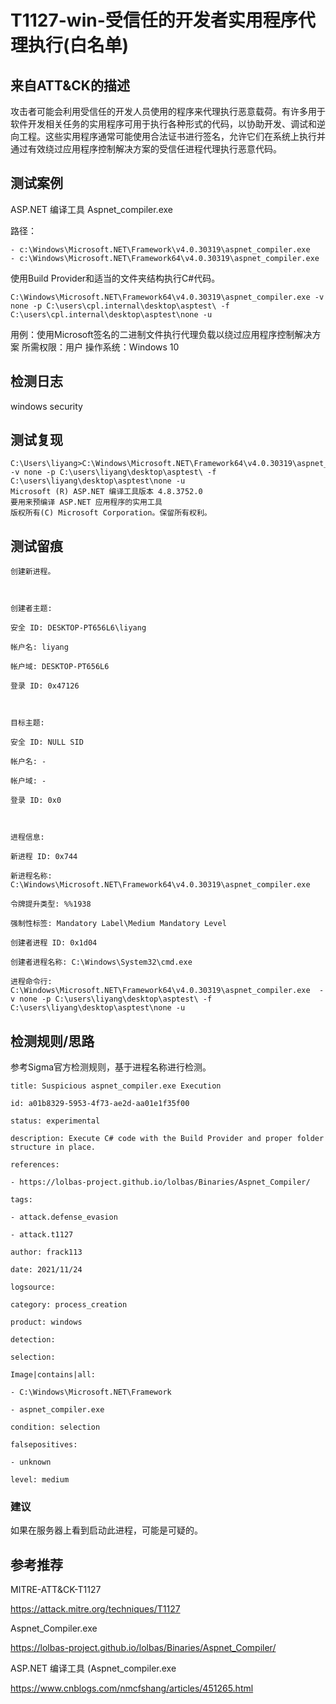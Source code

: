 # T1127-win-受信任的开发者实用程序代理执行(白名单)

## 来自ATT&CK的描述
攻击者可能会利用受信任的开发人员使用的程序来代理执行恶意载荷。有许多用于软件开发相关任务的实用程序可用于执行各种形式的代码，以协助开发、调试和逆向工程。这些实用程序通常可能使用合法证书进行签名，允许它们在系统上执行并通过有效绕过应用程序控制解决方案的受信任进程代理执行恶意代码。

## 测试案例
ASP.NET 编译工具 Aspnet_compiler.exe

路径：
```
- c:\Windows\Microsoft.NET\Framework\v4.0.30319\aspnet_compiler.exe
- c:\Windows\Microsoft.NET\Framework64\v4.0.30319\aspnet_compiler.exe
```

使用Build Provider和适当的文件夹结构执行C#代码。
```
C:\Windows\Microsoft.NET\Framework64\v4.0.30319\aspnet_compiler.exe -v none -p C:\users\cpl.internal\desktop\asptest\ -f C:\users\cpl.internal\desktop\asptest\none -u
```

用例：使用Microsoft签名的二进制文件执行代理负载以绕过应用程序控制解决方案
所需权限：用户
操作系统：Windows 10

## 检测日志

windows security

## 测试复现
```
C:\Users\liyang>C:\Windows\Microsoft.NET\Framework64\v4.0.30319\aspnet_compiler.exe -v none -p C:\users\liyang\desktop\asptest\ -f C:\users\liyang\desktop\asptest\none -u
Microsoft (R) ASP.NET 编译工具版本 4.8.3752.0
要用来预编译 ASP.NET 应用程序的实用工具
版权所有(C) Microsoft Corporation。保留所有权利。
```

## 测试留痕
```
创建新进程。

  

创建者主题:

安全 ID: DESKTOP-PT656L6\liyang

帐户名: liyang

帐户域: DESKTOP-PT656L6

登录 ID: 0x47126

  

目标主题:

安全 ID: NULL SID

帐户名: -

帐户域: -

登录 ID: 0x0

  

进程信息:

新进程 ID: 0x744

新进程名称: C:\Windows\Microsoft.NET\Framework64\v4.0.30319\aspnet_compiler.exe

令牌提升类型: %%1938

强制性标签: Mandatory Label\Medium Mandatory Level

创建者进程 ID: 0x1d04

创建者进程名称: C:\Windows\System32\cmd.exe

进程命令行: C:\Windows\Microsoft.NET\Framework64\v4.0.30319\aspnet_compiler.exe  -v none -p C:\users\liyang\desktop\asptest\ -f C:\users\liyang\desktop\asptest\none -u
```

## 检测规则/思路
参考Sigma官方检测规则，基于进程名称进行检测。
```
title: Suspicious aspnet_compiler.exe Execution

id: a01b8329-5953-4f73-ae2d-aa01e1f35f00

status: experimental

description: Execute C# code with the Build Provider and proper folder structure in place.

references:

- https://lolbas-project.github.io/lolbas/Binaries/Aspnet_Compiler/

tags:

- attack.defense_evasion

- attack.t1127

author: frack113

date: 2021/11/24

logsource:

category: process_creation

product: windows

detection:

selection:

Image|contains|all:

- C:\Windows\Microsoft.NET\Framework

- aspnet_compiler.exe

condition: selection

falsepositives:

- unknown

level: medium
```

### 建议
如果在服务器上看到启动此进程，可能是可疑的。

## 参考推荐

MITRE-ATT&CK-T1127

<https://attack.mitre.org/techniques/T1127>

Aspnet_Compiler.exe

<https://lolbas-project.github.io/lolbas/Binaries/Aspnet_Compiler/>

ASP.NET 编译工具 (Aspnet_compiler.exe

<https://www.cnblogs.com/nmcfshang/articles/451265.html>
